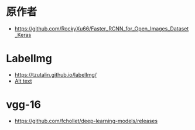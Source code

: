 # 原作者
- https://github.com/RockyXu66/Faster_RCNN_for_Open_Images_Dataset_Keras
# LabelImg
- https://tzutalin.github.io/labelImg/
- [Alt text](https://github.com/a78951230/faster-rcnn-tf2/img/l1.jpg)
# vgg-16
- https://github.com/fchollet/deep-learning-models/releases 
